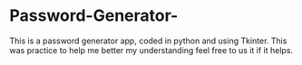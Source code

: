 # Password-Generator-
This is a password generator app, coded in python and using Tkinter. This was practice to help me better my understanding feel free to us it if it helps. 
